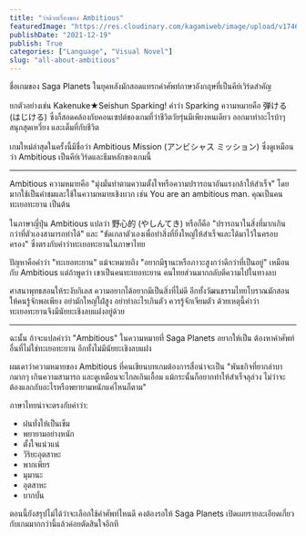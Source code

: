 ```yaml
---
title: "ว่าด้วยเรื่องของ Ambitious"
featuredImage: "https://res.cloudinary.com/kagamiweb/image/upload/v1746804810/blog.coregamehd.com/all-about-ambitious.jpg"
publishDate: "2021-12-19"
publish: True
categories: ["Language", "Visual Novel"]
slug: "all-about-ambitious"
---
```



ชื่อเกมของ Saga Planets ในยุคหลังมักสอดแทรกคำศัพท์ภาษาอังกฤษที่เป็นคีย์เวิร์ดสำคัญ 

ยกตัวอย่างเช่น Kakenuke★Seishun Sparking! คำว่า Sparking ความหมายคือ 弾ける (はじける) ซึ่งก็สอดคล้องกับคอนเซปต์ของเกมที่ว่าชีวิตวัยรุ่นมีเพียงหนเดียว ออกมาทำอะไรบ้าๆ สนุกสุดเหวี่ยง และเต็มที่กับชีวิต

เกมใหม่ล่าสุดในครั้งนี้มีชื่อว่า Ambitious Mission (アンビシャス ミッション) ซึ่งดูเหมือนว่า Ambitious เป็นคีย์เวิร์ดและธีมหลักของเกมนี้

---

Ambitious ความหมายคือ "มุ่งมั่นทำตามความตั้งใจหรือความปรารถนาอันแรงกล้าให้สำเร็จ" โดยมากใช้เป็นคำชมและใช้ในความหมายเชิงบวก เช่น You are an ambitious man. คุณเป็นคนทะเยอทะยาน เป็นต้น

ในภาษาญี่ปุ่น Ambitious แปลว่า 野心的 (やしんてき) หรือก็คือ "ปรารถนาในสิ่งที่มากเกินกว่าที่ตัวเองสามารถทำได้" และ "ขัดเกลาตัวเองเพื่อทำสิ่งที่ยิ่งใหญ่ให้สำเร็จและได้มาไว้ในครอบครอง" ซึ่งตรงกับคำว่าทะเยอทะยานในภาษาไทย

ปัญหาคือคำว่า "ทะเยอทะยาน" แม้จะหมายถึง "อยากมีฐานะหรือภาวะสูงกว่าดีกว่าที่เป็นอยู่" เหมือนกับ Ambitious แต่ถ้าพูดว่า เขาเป็นคนทะเยอทะยาน คนไทยส่วนมากกลับตีความไปในทางลบ

ศาสนาพุทธสอนให้ระงับกิเลส ความอยากได้อยากมีเป็นสิ่งที่ไม่ดี อีกทั้งวัฒนธรรมไทยโบราณมักสอนให้คนรู้จักพอเพียง อย่ามักใหญ่ใฝ่สูง อย่าทำอะไรเกินตัว ควรรู้จักเจียมตัว ด้วยเหตุนี้คำว่าทะเยอทะยานจึงมีนัยยะเชิงลบแฝงอยู่ด้วย

---


ฉะนั้น ถ้าจะแปลคำว่า "Ambitious" ในความหมายที่ Saga Planets อยากให้เป็น ต้องหาคำศัพท์อื่นที่ไม่ใช่ทะเยอทะยาน อีกทั้งไม่มีนัยยะเชิงลบแฝง

ผมเดาว่าความหมายของ Ambitious ที่คนเขียนบทเกมต้องการสื่อน่าจะเป็น "พันธกิจที่ยากลำบากมากๆ เกินความสามารถ และดูเหมือนจะไกลเกินเอื้อม แม้กระนั้นก็อยากทำให้สำเร็จลุล่วง ไม่ว่าจะต้องแลกกับอะไรหรือพยายามหนักแค่ไหนก็ตาม" 

ภาษาไทยน่าจะตรงกับคำว่า:

- ฝนทั่งให้เป็นเข็ม
- พยายามอย่างหนัก
- ตั้งใจแน่วแน่
- วิริยะอุตสาหะ
- พากเพียร
- มุมานะ
- อุตสาหะ
- บากบั่น

ตอนนี้ยังสรุปไม่ได้ว่าจะเลือกใช้คำศัพท์ไหนดี คงต้องรอให้ Saga Planets เปิดเผยรายละเอียดเกี่ยวกับเกมมากกว่านี้แล้วค่อยตัดสินใจอีกที
